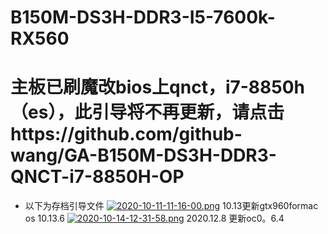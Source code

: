 B150M-DS3H-DDR3-I5-7600k-RX560
=======
主板已刷魔改bios上qnct，i7-8850h（es），此引导将不再更新，请点击https://github.com/github-wang/GA-B150M-DS3H-DDR3-QNCT-i7-8850H-OP 
======= 
+ 以下为存档引导文件
[![2020-10-11-11-16-00.png](https://i.postimg.cc/dV7RWBC3/2020-10-11-11-16-00.png)](https://postimg.cc/Xrbyq9Q6)
10.13更新gtx960formac os 10.13.6
[![2020-10-14-12-31-58.png](https://i.postimg.cc/DZrXQLTr/2020-10-14-12-31-58.png)](https://postimg.cc/HcLndJjn)
2020.12.8
更新oc0。6.4
